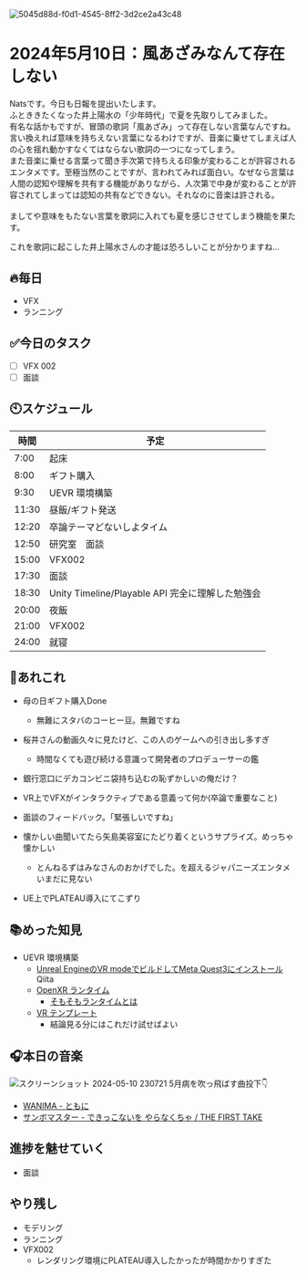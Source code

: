![5045d88d-f0d1-4545-8ff2-3d2ce2a43c48](https://github.com/Nats360/Nippo/assets/86301377/86c2130f-247f-4fc4-b4f4-c743683c795f)
# 2024年5月10日：風あざみなんて存在しない
Natsです。今日も日報を提出いたします。<br>
ふとききたくなった井上陽水の「少年時代」で夏を先取りしてみました。
<br>
有名な話かもですが、冒頭の歌詞「風あざみ」って存在しない言葉なんですね。<br>
言い換えれば意味を持ちえない言葉になるわけですが、音楽に乗せてしまえば人の心を揺れ動かすなくてはならない歌詞の一つになってしまう。<br>また音楽に乗せる言葉って聞き手次第で持ちえる印象が変わることが許容されるエンタメです。至極当然のことですが、言われてみれば面白い。なぜなら言葉は人間の認知や理解を共有する機能がありながら、人次第で中身が変わることが許容されてしまっては認知の共有などできない。それなのに音楽は許される。<br><br>
ましてや意味をもたない言葉を歌詞に入れても夏を感じさせてしまう機能を果たす。


これを歌詞に起こした井上陽水さんの才能は恐ろしいことが分かりますね…

## 🔥毎日
- VFX 
- ランニング

## ✅今日のタスク
- [ ] VFX 002
- [ ] 面談

## 🕙スケジュール
| 時間 |  予定 |
|----|----|
|7:00|起床|
|8:00|ギフト購入|
|9:30|UEVR 環境構築|
|11:30|昼飯/ギフト発送|
|12:20|卒論テーマどないしよタイム|
|12:50|研究室　面談|
|15:00|VFX002|
|17:30|面談|
|18:30|Unity Timeline/Playable API 完全に理解した勉強会|
|20:00|夜飯|
|21:00|VFX002|
|24:00|就寝|


## 📌あれこれ
- 母の日ギフト購入Done
  - 無難にスタバのコーヒー豆。無難ですね

- 桜井さんの動画久々に見たけど、この人のゲームへの引き出し多すぎ
  - 時間なくても遊び続ける意識って開発者のプロデューサーの鑑

- 銀行窓口にデカコンビニ袋持ち込むの恥ずかしいの俺だけ？

- VR上でVFXがインタラクティブである意義って何か(卒論で重要なこと)

- 面談のフィードバック。「緊張しいですね」

- 懐かしい曲聞いてたら矢島美容室にたどり着くというサプライズ。めっちゃ懐かしい
  - とんねるずはみなさんのおかげでした。を超えるジャパニーズエンタメいまだに見ない
 
- UE上でPLATEAU導入にてこずり

## 📚めった知見
- UEVR 環境構築
  - [Unreal EngineのVR modeでビルドしてMeta Quest3にインストール](https://qiita.com/sasayabaku/items/04b0fe76997c5cf49835)Qiita
  - [OpenXR ランタイム](https://dev.epicgames.com/documentation/ja-jp/unreal-engine/openxr-prerequisites-in-unreal-engine?application_version=5.3)
    - [そもそもランタイムとは](https://wa3.i-3-i.info/word13464.html)
  - [VR テンプレート](https://dev.epicgames.com/documentation/ja-jp/unreal-engine/vr-template-in-unreal-engine?application_version=5.3)
    - 結論見る分にはこれだけ試せばよい

## 🎧本日の音楽
![スクリーンショット 2024-05-10 230721](https://github.com/Nats360/Nippo/assets/86301377/68d99ad9-25cd-44e3-94d6-6d78b8c87150)
5月病を吹っ飛ばす曲投下👇
- [WANIMA - ともに ](https://www.youtube.com/watch?v=qag4ewos4TE)
- [サンボマスター - できっこないを やらなくちゃ / THE FIRST TAKE](https://www.youtube.com/watch?v=69cHrxUaRTA)
## 進捗を魅せていく
- 面談

## やり残し
- モデリング
- ランニング
- VFX002
  - レンダリング環境にPLATEAU導入したかったが時間かかりすぎた
